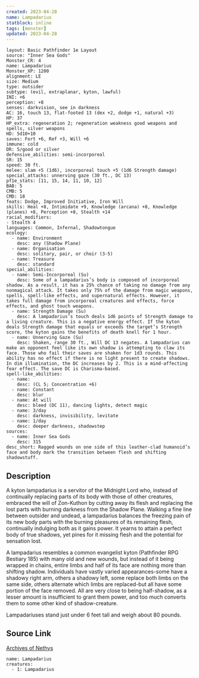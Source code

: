 ```yaml
---
created: 2023-04-28
name: Lampadarius
statblock: inline
tags: [monster]
updated: 2023-04-28
---
```

```statblock
layout: Basic Pathfinder 1e Layout
source: "Inner Sea Gods"
Monster_CR: 4
name: Lampadarius
Monster_XP: 1200
alignment: LE
size: Medium
type: outsider
subtype: (evil, extraplanar, kyton, lawful)
INI: +6
perception: +8
senses: darkvision, see in darkness
AC: 16, touch 13, flat-footed 13 (dex +2, dodge +1, natural +3)
HP: 37
HP_extra: regeneration 2; regeneration weakness good weapons and spells, silver weapons
HD: 5d10+10
saves: Fort +6, Ref +3, Will +6
immune: cold
DR: 5/good or silver
defensive_abilities: semi-incorporeal
SR: 15
speed: 30 ft.
melee: slam +5 (1d6), incorporeal touch +5 (1d6 Strength damage)
special_attacks: unnerving gaze (30 ft., DC 13)
pf1e_stats: [11, 15, 14, 11, 10, 12]
BAB: 5
CMB: 5
CMD: 18
feats: Dodge, Improved Initiative, Iron Will
skills: Heal +8, Intimidate +9, Knowledge (arcana) +8, Knowledge (planes) +8, Perception +8, Stealth +14
racial_modifiers:
- Stealth 4
languages: Common, Infernal, Shadowtongue
ecology:
  - name: Environment
    desc: any (Shadow Plane)
  - name: Organisation
    desc: solitary, pair, or choir (3-5)
  - name: Treasure
    desc: standard
special_abilities:
  - name: Semi-Incorporeal (Su)
    desc: Some of a lampadarius’s body is composed of incorporeal shadow. As a result, it has a 25% chance of taking no damage from any nonmagical attack. It takes only 75% of the damage from magic weapons, spells, spell-like effects, and supernatural effects. However, it takes full damage from incorporeal creatures and effects, force effects, and ghost touch weapons.
  - name: Strength Damage (Su)
    desc: A lampadarius’s touch deals 1d6 points of Strength damage to a living creature. This is a negative energy effect. If the kyton deals Strength damage that equals or exceeds the target’s Strength score, the kyton gains the benefits of death knell for 1 hour.
  - name: Unnerving Gaze (Su)
    desc: Shaken, range 30 ft., Will DC 13 negates. A lampadarius can make an opponent feel like its own shadow is attempting to claw its face. Those who fail their saves are shaken for 1d3 rounds. This ability has no effect if there is no light present to create shadows. In dim illumination, the DC increases by 2. This is a mind-affecting fear effect. The save DC is Charisma-based.
spell-like_abilities:
  - name:
    desc: (CL 5; Concentration +6)
  - name: Constant
    desc: blur
  - name: At will
    desc: bleed (DC 11), dancing lights, detect magic
  - name: 3/day
    desc: darkness, invisibility, levitate
  - name: 1/day
    desc: deeper darkness, shadowstep
sources:
  - name: Inner Sea Gods
    desc: 315
desc_short: Ragged wounds on one side of this leather-clad humanoid’s face and body mark the transition between flesh and shifting shadowstuff.
```
## Description
A kyton lampadarius is a servitor of the Midnight Lord who, instead of continually replacing parts of its body with those of other creatures, embraced the will of Zon-Kuthon by cutting away its flesh and replacing the lost parts with burning darkness from the Shadow Plane. Walking a fine line between outsider and undead, a lampadarius balances the freezing pain of its new body parts with the burning pleasures of its remaining flesh, continually indulging both as it gains power. It yearns to attain a perfect body of true shadows, yet pines for it missing flesh and the potential for sensation lost.

A lampadarius resembles a common evangelist kyton (Pathfinder RPG Bestiary 185) with many old and new wounds, but instead of it being wrapped in chains, entire limbs and half of its face are nothing more than shifting shadow. Individuals have vastly varied appearances-some have a shadowy right arm, others a shadowy left, some replace both limbs on the same side, others alternate which limbs are replaced-but all have some portion of the face removed. All are very close to being half-shadow, as a lesser amount is insufficient to grant them power, and too much converts them to some other kind of shadow-creature.

Lampadariuses stand just under 6 feet tall and weigh about 80 pounds.
## Source Link
[Archives of Nethys](https://aonprd.com/MonsterDisplay.aspx?ItemName=Lampadarius)
```encounter-table
name: Lampadarius
creatures:
  - 1: Lampadarius
```
